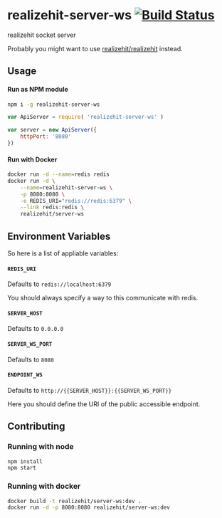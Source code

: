 # realizehit-server-ws [![Build Status](https://travis-ci.org/realizehit/server-ws.svg?branch=master)](https://travis-ci.org/realizehit/server-ws)

realizehit socket server

Probably you might want to use [realizehit/realizehit](https://github.com/realizehit/realizehit) instead.

## Usage

#### Run as NPM module

```bash
npm i -g realizehit-server-ws
```

```javascript
var ApiServer = require( 'realizehit-server-ws' )

var server = new ApiServer({
    httpPort: '8080'
})
```

#### Run with Docker

```bash
docker run -d --name=redis redis
docker run -d \
    --name=realizehit-server-ws \
    -p 8080:8080 \
    -e REDIS_URI="redis://redis:6379" \
    --link redis:redis \
    realizehit/server-ws
```

## Environment Variables

So here is a list of appliable variables:

#### `REDIS_URI`
Defaults to `redis://localhost:6379`

You should always specify a way to this communicate with redis.

#### `SERVER_HOST`
Defaults to `0.0.0.0`

#### `SERVER_WS_PORT`
Defaults to `8080`

#### `ENDPOINT_WS`
Defaults to `http://{{SERVER_HOST}}:{{SERVER_WS_PORT}}`

Here you should define the URI of the public accessible endpoint.

## Contributing

### Running with node

```bash
npm install
npm start
```

### Running with docker

```bash
docker build -t realizehit/server-ws:dev .
docker run -d -p 8080:8080 realizehit/server-ws:dev
```
